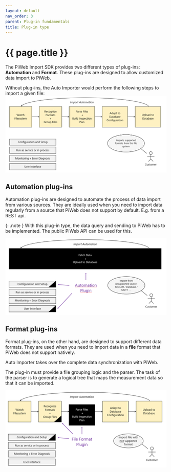 ```yaml
---
layout: default
nav_order: 3
parent: Plug-in fundamentals
title: Plug-in type
---
```


# {{ page.title }}

<!---
Ziele:
- Modultypen aus Anwendersicht und technisch beschreiben

Inhalt:
- Modultypen beschreiben
- Anwendungsfälle auflisten
- Vor- und Nachteile definieren
    - für Import automation erwähnen, dass sowohl Datenabruf als auch Datenupload von Plug-in definiert werden muss
- Überblick zu Abläufen in AI 
    - was wird durch Plug-in im AI ersetzt, was bleibt bestehen
- Erwähnung, welches Interface je nach Modultyp implementiert werden muss (für Details Verweis auf Unterkapitel zu einzelnen Modulen)
- Registrierung der Instanz beim Plug-in beschreiben
- Verlinkung auf weitere Kapitel zu Modulen
--->

The PiWeb Import SDK provides two different types of plug-ins: **Automation** and **Format**. These plug-ins are designed to allow customized data import to PiWeb.

Without plug-ins, the Auto Importer would perform the following steps to import a given file:\
![Auto Importer native](../../assets/images/plugin_fundamentals/3_ai_native.png "Auto Importer native")

## Automation plug-ins
Automation plug-ins are designed to automate the process of data import from various sources. They are ideally used when you need to import data regularly from a source that PiWeb does not support by default. E.g. from a REST api.

{: .note }
With this plug-in type, the data query and sending to PiWeb has to be implemented. The public PiWeb API can be used for this.

![Auto Importer import automation](../../assets/images/plugin_fundamentals/3_ai_automation.png "Auto Importer import automation")

## Format plug-ins
Format plug-ins, on the other hand, are designed to support different data formats. They are used when you need to import data in a **file** format that PiWeb does not support natively.

Auto Importer takes over the complete data synchronization with PiWeb.

The plug-in must provide a file grouping logic and the parser. The task of the parser is to generate a logical tree that maps the measurement data so that it can be imported.

![Auto Importer import format](../../assets/images/plugin_fundamentals/3_ai_format.png "Auto Importer import format")